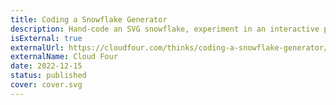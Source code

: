 ```yaml
---
title: Coding a Snowflake Generator
description: Hand-code an SVG snowflake, experiment in an interactive playground, and generate infinite random snowflakes with a dash of JavaScript.
isExternal: true
externalUrl: https://cloudfour.com/thinks/coding-a-snowflake-generator/
externalName: Cloud Four
date: 2022-12-15
status: published
cover: cover.svg
---
```


